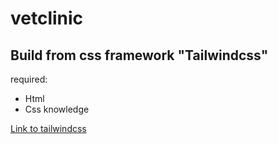 # vetclinic

## Build from css framework "Tailwindcss"

required:
- Html
- Css knowledge

[Link to tailwindcss](https://tailwindcss.com)
